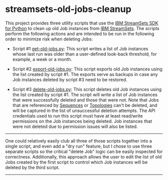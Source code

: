 # streamsets-old-jobs-cleanup

This project provides three utility scripts that use the [IBM StreamSets SDK for Python](https://support-streamsets-com.s3.us-west-2.amazonaws.com/streamsets-docs/platform-sdk/latest/index.html) to clean up old Job instances from [IBM StreamSets](https://www.ibm.com/products/streamsets).  The scripts perform the following actions and are intended to be run in the following order to minimize risk when deleting Jobs:

- Script #1 [get-old-jobs.py](python/get-old-jobs.py): This script writes a list of Job instances whose last run was older than a user-defined look-back threshold, for example, a week or a month.

- Script #2 [export-old-jobs.py](python/export-old-jobs.py): This script exports old Job instances using the list created by script #1. The exports serve as backups in case any Job instances deleted by script #3 need to be restored.

- Script #3 [delete-old-jobs.py](python/delete-old-jobs.py): This script deletes old Job instances using the list created by script #1. The script will write a list of Job instances that were successfully deleted and those that were not. Note that Jobs that are referenced by [Sequences](https://www.ibm.com/docs/en/streamsets-controlhub?topic=run-sequences) or [Topologies](https://www.ibm.com/docs/en/streamsets-controlhub?topic=topologies-overview#concept_pvn_d1b_4w) can't be deleted, and will be captured in the list of unsuccessful deletion attempts.  The API credentials used to run this script must have at least read/write permissions on the Job instances being deleted. Job instances that were not deleted due to permission issues will also be listed.  

***
One could relatively easily club all three of those scripts together into a single script, and even add a "dry run" feature, but I chose to use three separate scripts so the critical "delete Job" logic can be easily inspected for correctness.  Additionally, this approach allows the user to edit the list of old Jobs created by the first script to control which Job instances will be deleted by the third script.
***


